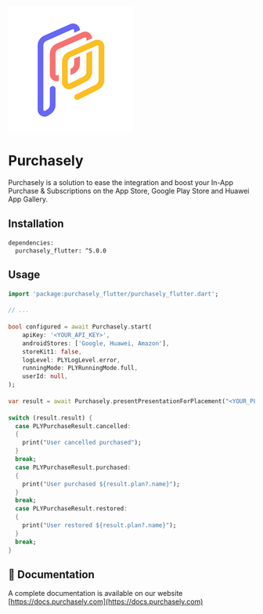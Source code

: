 ![Purchasely](images/icon.png)

# Purchasely

Purchasely is a solution to ease the integration and boost your In-App Purchase & Subscriptions on the App Store, Google Play Store and Huawei App Gallery.

## Installation

```
dependencies:
  purchasely_flutter: ^5.0.0
```

## Usage

```dart
import 'package:purchasely_flutter/purchasely_flutter.dart';

// ...

bool configured = await Purchasely.start(
    apiKey: '<YOUR_API_KEY>',
    androidStores: ['Google, Huawei, Amazon'],
    storeKit1: false,
    logLevel: PLYLogLevel.error,
    runningMode: PLYRunningMode.full,
    userId: null,
);

var result = await Purchasely.presentPresentationForPlacement("<YOUR_PLACEMENT_ID>", isFullscreen: true);

switch (result.result) {
  case PLYPurchaseResult.cancelled:
  {
    print("User cancelled purchased");
  }
  break;
  case PLYPurchaseResult.purchased:
  {
    print("User purchased ${result.plan?.name}");
  }
  break;
  case PLYPurchaseResult.restored:
  {
    print("User restored ${result.plan?.name}");
  }
  break;
}
```

## 🏁 Documentation
A complete documentation is available on our website [https://docs.purchasely.com](https://docs.purchasely.com)